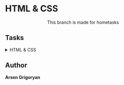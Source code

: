 # HTML & CSS

<p align="center">This branch is made for hometasks</p>

## Tasks

<details>
    <summary> HTML & CSS</summary>
    <br>
    Task: Write HTML and CSS (example template painted by TA)

[Solution](./index.html)

</details>

## Author

**Arsen Grigoryan**
